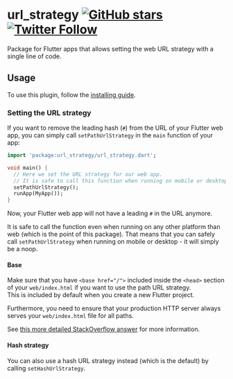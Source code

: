 # url_strategy [![GitHub stars](https://img.shields.io/github/stars/creativecreatorormaybenot/url_strategy.svg)](https://github.com/creativecreatorormaybenot/url_strategy) [![Twitter Follow](https://img.shields.io/twitter/follow/creativemaybeno?label=Follow&style=social)](https://twitter.com/creativemaybeno)

Package for Flutter apps that allows setting the web URL strategy with a single line of code.

## Usage

To use this plugin, follow the [installing guide](https://pub.dev/packages/url_strategy/install).

### Setting the URL strategy

If you want to remove the leading hash (`#`) from the URL of your Flutter web app, you can simply
call `setPathUrlStrategy` in the `main` function of your app:

```dart
import 'package:url_strategy/url_strategy.dart';

void main() {
  // Here we set the URL strategy for our web app.
  // It is safe to call this function when running on mobile or desktop as well.
  setPathUrlStrategy();
  runApp(MyApp());
}
```

Now, your Flutter web app will not have a leading `#` in the URL anymore.

It is safe to call the function even when running on any other platform than web (which is the point
of this package). That means that you can safely call `setPathUrlStrategy` when running on mobile
or desktop - it will simply be a noop.

#### Base

Make sure that you have `<base href="/">` included inside the `<head>` section of your
`web/index.html` if you want to use the path URL strategy.  
This is included by default when you create a new Flutter project.

Furthermore, you need to ensure that your production HTTP server always serves your `web/index.html`
file for all paths.

See [this more detailed StackOverflow answer][answer] for more information.

#### Hash strategy

You can also use a hash URL strategy instead (which is the default) by calling `setHashUrlStrategy`.

[answer]: https://stackoverflow.com/a/65709246/6509751
